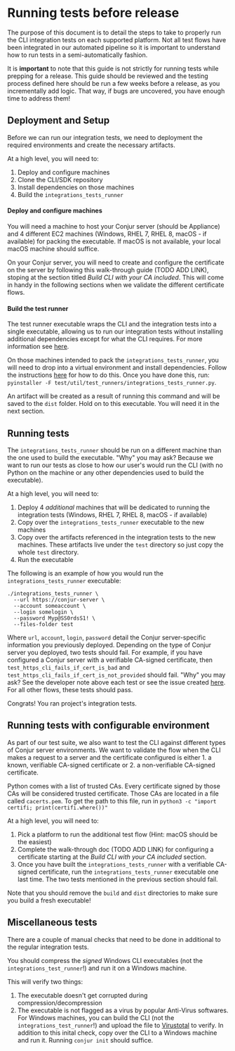 # Running tests before release

The purpose of this document is to detail the steps to take to properly run the CLI integration tests on each supported platform. Not all test flows have been integrated in our automated pipeline so it is important to understand how to run tests in a semi-automatically fashion.

It is **important** to note that this guide is not strictly for running tests while prepping for a release. This guide should be reviewed and the testing process defined here should be run a few weeks before a release, as you incrementally add logic. That way, if bugs are uncovered, you have enough time to address them!

## Deployment and Setup

Before we can run our integration tests, we need to deployment the required environments and create the necessary artifacts.

At a high level, you will need to:

1. Deploy and configure machines
1. Clone the CLI/SDK repository
1. Install dependencies on those machines
1. Build the `integrations_tests_runner`

#### Deploy and configure machines

You will need a machine to host your Conjur server (should be Appliance) and 4 different EC2 machines (Windows, RHEL 7, RHEL 8, macOS - if available) for packing the executable. If macOS is not available, your local macOS machine should suffice.

On your Conjur server, you will need to create and configure the certificate on the server by following this walk-through guide (TODO ADD LINK), stoping at the section titled *Build CLI with your CA included*. This will come in handy in the following sections when we validate the different certificate flows.

#### Build the test runner

The test runner executable wraps the CLI and the integration tests into a single executable, allowing us to run our integration tests without installing additional dependencies except for what the CLI requires. For more information see [here](https://github.com/cyberark/conjur-api-python3/blob/master/CONTRIBUTING.md#running-tests-outside-of-a-containerized). 

On those machines intended to pack the `integrations_tests_runner`, you will need to drop into a virtual environment and install dependencies. Follow the instructions [here](https://github.com/cyberark/conjur-api-python3/blob/master/CONTRIBUTING.md#development) for how to do this. Once you have done this, run: `pyinstaller -F test/util/test_runners/integrations_tests_runner.py`. 

An artifact will be created as a result of running this command and will be saved to the `dist` folder. Hold on to this executable. You will need it in the next section.

## Running tests

The `integrations_tests_runner` should be run on a different machine than the one used to build the executable. "Why" you may ask? Because we want to run our tests as close to how our user's would run the CLI (with no Python on the machine or any other dependencies used to build the executable).

At a high level, you will need to:

1. Deploy 4 *additional* machines that will be dedicated to running the integration tests (Windows, RHEL 7, RHEL 8, macOS - if available)
1. Copy over the `integrations_tests_runner` executable to the new machines
1. Copy over the artifacts referenced in the integration tests to the new machines. These artifacts live under the `test` directory so just copy the whole `test` directory.
1. Run the executable

The following is an example of how you would run the `integrations_tests_runner` executable:

```
./integrations_tests_runner \
  --url https://conjur-server \
  --account someaccount \
  --login somelogin \
  --password Myp@SS0rdsS1! \
  --files-folder test
```

Where `url`, `account`, `login`, `password` detail the Conjur server-specific information you previously deployed. Depending on the type of Conjur server you deployed, two tests should fail. For example, if you have configured a Conjur server with a verifiable CA-signed certificate, then `test_https_cli_fails_if_cert_is_bad` and `test_https_cli_fails_if_cert_is_not_provided` should fail. "Why" you may ask? See the developer note above each test or see the issue created [here](https://github.com/cyberark/conjur-api-python3/issues/209). For all other flows, these tests should pass.

Congrats! You ran project's integration tests.

## Running tests with configurable environment

As part of our test suite, we also want to test the CLI against different types of Conjur server environments. We want to validate the flow when the CLI makes a request to a server and the certificate configured is either 1. a known, verifiable CA-signed certificate or 2. a non-verifiable CA-signed certificate.

Python comes with a list of trusted CAs. Every certificate signed by those CAs will be considered trusted certificate. Those CAs are located in a file called `cacerts.pem`. To get the path to this file, run in `python3 -c "import certifi; print(certifi.where())"`

At a high level, you will need to:

1. Pick a platform to run the additional test flow (Hint: macOS should be the easiest)
1. Complete the walk-through doc  (TODO ADD LINK) for configuring a certificate starting at the *Build CLI with your CA included* section.
1. Once you have built the `integrations_tests_runner` with a verifiable CA-signed certificate, run the `integrations_tests_runner` executable one last time. The two tests mentioned in the previous section should fail.

Note that you should remove the `build` and `dist` directories to make sure you build a fresh executable!

## Miscellaneous tests

There are a couple of manual checks that need to be done in additional to the regular integration tests.

You should compress the *signed* Windows CLI executables (not the `integrations_test_runner`!) and run it on a Windows machine. 

This will verify two things:

1. The executable doesn't get corrupted during compression/decompression 
1. The executable is not flagged as a virus by popular Anti-Virus softwares. For Windows machines, you can build the CLI (not the `integrations_test_runner`!) and upload the file to [Virustotal](https://www.virustotal.com/gui/) to verify. In addition to this inital check, copy over the CLI to a Windows machine and run it. Running `conjur init` should suffice.

